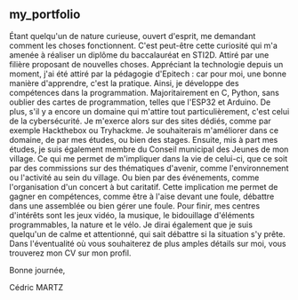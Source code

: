 ## my_portfolio

Étant quelqu'un de nature curieuse, ouvert d'esprit, me demandant comment les choses fonctionnent. C'est peut-être cette curiosité qui m'a amenée à réaliser un diplôme du baccalauréat en STI2D. Attiré par une filière proposant de nouvelles choses.
Appréciant la technologie depuis un moment, j'ai été attiré par la pédagogie d'Epitech : car pour moi, une bonne manière d'apprendre, c'est la pratique. Ainsi, je développe des compétences dans la programmation. Majoritairement en C, Python, sans oublier des cartes de programmation, telles que l'ESP32 et Arduino.
De plus, s'il y a encore un domaine qui m'attire tout particulièrement, c'est celui de la cybersécurité. Je m'exerce alors sur des sites dédiés, comme par exemple Hackthebox ou Tryhackme. Je souhaiterais m'améliorer dans ce domaine, de par mes études, ou bien des stages.
Ensuite, mis à part mes études, je suis également membre du Conseil municipal des Jeunes de mon village. Ce qui me permet de m'impliquer dans la vie de celui-ci, que ce soit par des commissions sur des thématiques d'avenir, comme l'environnement ou l'activité au sein du village. Ou bien par des événements, comme l'organisation d'un concert à but caritatif. Cette implication me permet de gagner en compétences, comme être à l'aise devant une foule, débattre dans une assemblée ou bien gérer une foule.
Pour finir, mes centres d'intérêts sont les jeux vidéo, la musique, le bidouillage d'éléments programmables, la nature et le vélo. Je dirai également que je suis quelqu'un de calme et attentionné, qui sait débattre si la situation s'y prête. Dans l'éventualité où vous souhaiterez de plus amples détails sur moi, vous trouverez mon CV sur mon profil.

Bonne journée,

Cédric MARTZ
